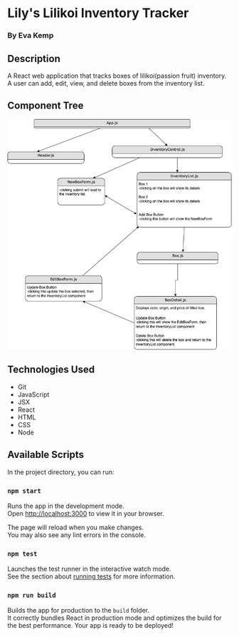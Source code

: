 # Lily's Lilikoi Inventory Tracker

### By Eva Kemp

## Description

A React web application that tracks boxes of lilikoi(passion fruit) inventory. A user can add, edit, view, and delete boxes from the inventory list.

## Component Tree

![Component Tree](InventoryComponents.drawio.png "a title")

## Technologies Used

- Git
- JavaScript
- JSX
- React
- HTML
- CSS
- Node

## Available Scripts

In the project directory, you can run:

### `npm start`

Runs the app in the development mode.\
Open [http://localhost:3000](http://localhost:3000) to view it in your browser.

The page will reload when you make changes.\
You may also see any lint errors in the console.

### `npm test`

Launches the test runner in the interactive watch mode.\
See the section about [running tests](https://facebook.github.io/create-react-app/docs/running-tests) for more information.

### `npm run build`

Builds the app for production to the `build` folder.\
It correctly bundles React in production mode and optimizes the build for the best performance.
Your app is ready to be deployed!
